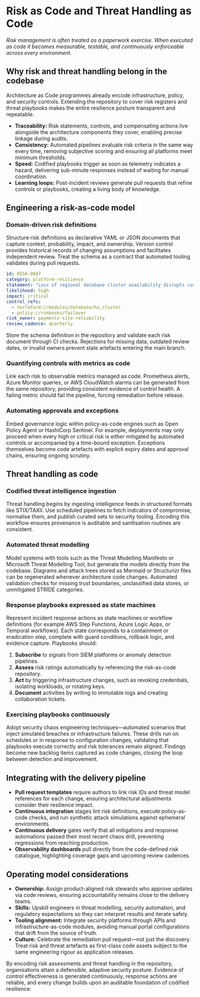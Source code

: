 # Risk as Code and Threat Handling as Code

*Risk management is often treated as a paperwork exercise. When executed as code it becomes measurable, testable, and continuously enforceable across every environment.*

## Why risk and threat handling belong in the codebase

Architecture as Code programmes already encode infrastructure, policy, and security controls. Extending the repository to cover risk registers and threat playbooks makes the entire resilience posture transparent and repeatable.

- **Traceability:** Risk statements, controls, and compensating actions live alongside the architecture components they cover, enabling precise linkage during audits.
- **Consistency:** Automated pipelines evaluate risk criteria in the same way every time, removing subjective scoring and ensuring all platforms meet minimum thresholds.
- **Speed:** Codified playbooks trigger as soon as telemetry indicates a hazard, delivering sub-minute responses instead of waiting for manual coordination.
- **Learning loops:** Post-incident reviews generate pull requests that refine controls or playbooks, creating a living body of knowledge.

## Engineering a risk-as-code model

### Domain-driven risk definitions

Structure risk definitions as declarative YAML or JSON documents that capture context, probability, impact, and ownership. Version control provides historical records of changing assumptions and facilitates independent review. Treat the schema as a contract that automated tooling validates during pull requests.

```yaml
id: RISK-0047
category: platform-resilience
statement: "Loss of regional database cluster availability disrupts customer journeys"
likelihood: high
impact: critical
control_refs:
  - terraform://modules/database/ha_cluster
  - policy://runbooks/failover
risk_owner: payments-site-reliability
review_cadence: quarterly
```

Store the schema definition in the repository and validate each risk document through CI checks. Rejections for missing data, outdated review dates, or invalid owners prevent stale artefacts entering the main branch.

### Quantifying controls with metrics as code

Link each risk to observable metrics managed as code. Prometheus alerts, Azure Monitor queries, or AWS CloudWatch alarms can be generated from the same repository, providing consistent evidence of control health. A failing metric should fail the pipeline, forcing remediation before release.

### Automating approvals and exceptions

Embed governance logic within policy-as-code engines such as Open Policy Agent or HashiCorp Sentinel. For example, deployments may only proceed when every high or critical risk is either mitigated by automated controls or accompanied by a time-bound exception. Exceptions themselves become code artefacts with explicit expiry dates and approval chains, ensuring ongoing scrutiny.

## Threat handling as code

### Codified threat intelligence ingestion

Threat handling begins by ingesting intelligence feeds in structured formats like STIX/TAXII. Use scheduled pipelines to fetch indicators of compromise, normalise them, and publish curated sets to security tooling. Encoding this workflow ensures provenance is auditable and sanitisation routines are consistent.

### Automated threat modelling

Model systems with tools such as the Threat Modelling Manifesto or Microsoft Threat Modelling Tool, but generate the models directly from the codebase. Diagrams and attack trees stored as Mermaid or Structurizr files can be regenerated whenever architecture code changes. Automated validation checks for missing trust boundaries, unclassified data stores, or unmitigated STRIDE categories.

### Response playbooks expressed as state machines

Represent incident response actions as state machines or workflow definitions (for example AWS Step Functions, Azure Logic Apps, or Temporal workflows). Each state corresponds to a containment or eradication step, complete with guard conditions, rollback logic, and evidence capture. Playbooks should:

1. **Subscribe** to signals from SIEM platforms or anomaly detection pipelines.
2. **Assess** risk ratings automatically by referencing the risk-as-code repository.
3. **Act** by triggering infrastructure changes, such as revoking credentials, isolating workloads, or rotating keys.
4. **Document** activities by writing to immutable logs and creating collaboration tickets.

### Exercising playbooks continuously

Adopt security chaos engineering techniques—automated scenarios that inject simulated breaches or infrastructure failures. These drills run on schedules or in response to configuration changes, validating that playbooks execute correctly and risk tolerances remain aligned. Findings become new backlog items captured as code changes, closing the loop between detection and improvement.

## Integrating with the delivery pipeline

- **Pull request templates** require authors to link risk IDs and threat model references for each change, ensuring architectural adjustments consider their resilience impact.
- **Continuous integration** stages lint risk definitions, execute policy-as-code checks, and run synthetic attack simulations against ephemeral environments.
- **Continuous delivery** gates verify that all mitigations and response automations passed their most recent chaos drill, preventing regressions from reaching production.
- **Observability dashboards** pull directly from the code-defined risk catalogue, highlighting coverage gaps and upcoming review cadences.

## Operating model considerations

- **Ownership:** Assign product-aligned risk stewards who approve updates via code reviews, ensuring accountability remains close to the delivery teams.
- **Skills:** Upskill engineers in threat modelling, security automation, and regulatory expectations so they can interpret results and iterate safely.
- **Tooling alignment:** Integrate security platforms through APIs and infrastructure-as-code modules, avoiding manual portal configurations that drift from the source of truth.
- **Culture:** Celebrate the remediation pull request—not just the discovery. Treat risk and threat artefacts as first-class code assets subject to the same engineering rigour as application releases.

By encoding risk assessments and threat handling in the repository, organisations attain a defensible, adaptive security posture. Evidence of control effectiveness is generated continuously, response actions are reliable, and every change builds upon an auditable foundation of codified resilience.
